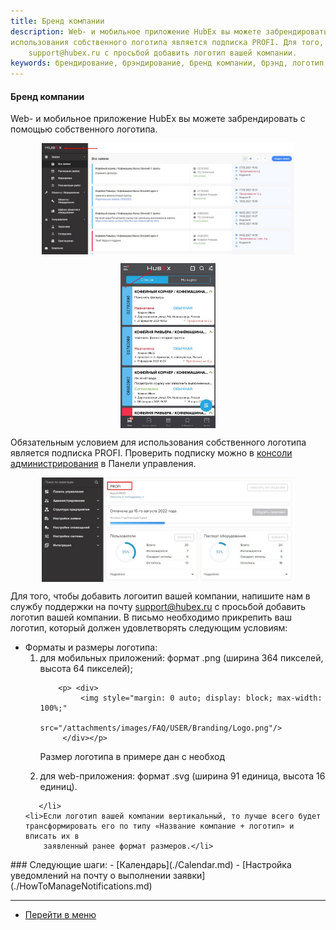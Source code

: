 ```yaml
---
title: Бренд компании
description: Web- и мобильное приложение HubEx вы можете забрендировать с помощью собственного логотипа. Обязательным условием для
использования собственного логотипа является подписка PROFI. Для того, чтобы добавить логоитип вашей компании, напишите нам в службу поддержки на почту 
    support@hubex.ru с просьбой добавить логотип вашей компании.
keywords: брендирование, брэндирование, бренд компании, брэнд, логотип, свой логотип, собственный логотип, hubex, хабекс, хубекс, хабикс
---
```


#### Бренд компании
<html>
<meta charset="utf-8">

</html>
<body>
<p>Web- и мобильное приложение HubEx вы можете забрендировать с помощью собственного логотипа.</p>
 <p> <div>
             <img style="margin: 0 auto; display: block; max-width: 80%;"
                  src="/attachments/images/FAQ/USER/Branding/LogoMain.jpg"/>
         </div></p>
          <p> <div>
             <img style="margin: 0 auto; display: block; max-width: 30%;"
                  src="/attachments/images/FAQ/USER/Branding/LogoMob.jpg"/>
         </div></p>

<p> Обязательным условием для
    использования собственного логотипа является подписка PROFI. Проверить подписку можно в <a
            href="https://wiki.hubex.ru/docs/FAQ/RU/admin/HowToEnterTheAdmin.html">консоли администрирования</a> в
    Панели управления. </p>
<div>
    <img style="margin: 0 auto; display: block; max-width: 80%;"
         src="/attachments/images/FAQ/USER/Branding/Profi.jpg"/>
</div>

<p>Для того, чтобы добавить логоитип вашей компании, напишите нам в службу поддержки на почту <a
        href="mailto:support@hubex.ru" target="_blank" rel="noopener">
    support@hubex.ru</a> с просьбой добавить логотип
    вашей компании. В письмо необходимо прикрепить ваш логотип, который должен удовлетворять следующим условиям:</p>
<ul>
    <li>Форматы и размеры логотипа:
     <ol>
         <li>для мобильных приложений: формат .png (ширина 364 пикселей, высота 64 пикселей);</li>
        
        <p> <div>
             <img style="margin: 0 auto; display: block; max-width: 100%;"
                  src="/attachments/images/FAQ/USER/Branding/Logo.png"/>
         </div></p>
<p>Размер логотипа в примере дан с необход</p>
         <li>для web-приложения: формат .svg (ширина 91 единица, высота 16 единиц).</li>
     </ol>

       </li>
    <li>Если логотип вашей компании вертикальный, то лучше всего будет трансформировать его по типу «Название компание + логотип» и вписать их в
        заявленный ранее формат размеров.</li>
</ul>


</body>
### Следующие шаги:
- [Календарь](./Calendar.md)
- [Настройка уведомлений на почту о выполнении заявки](./HowToManageNotifications.md)


___
- [Перейти в меню](http://wiki.hubex.ru)

